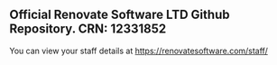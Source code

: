 ## Official Renovate Software LTD Github Repository. CRN: 12331852
You can view your staff details at https://renovatesoftware.com/staff/
